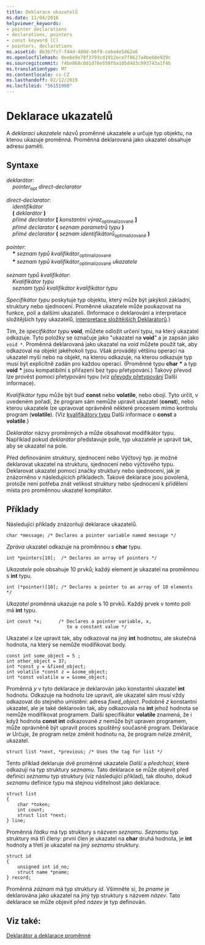 ```yaml
---
title: Deklarace ukazatelů
ms.date: 11/04/2016
helpviewer_keywords:
- pointer declarations
- declarations, pointers
- const keyword [C]
- pointers, declarations
ms.assetid: 8b3b7fc7-f44d-480d-b6f9-cebe4e5462a6
ms.openlocfilehash: 0ee6e9e78f3793cd1912ece7f8627a4be68e929c
ms.sourcegitcommit: f4be868c0d1d78e550fba105d4d3c993743a1f4b
ms.translationtype: MT
ms.contentlocale: cs-CZ
ms.lasthandoff: 02/12/2019
ms.locfileid: "56151998"
---
```

# <a name="pointer-declarations"></a>Deklarace ukazatelů

A *deklaraci ukazatele* názvů proměnné ukazatele a určuje typ objektu, na kterou ukazuje proměnná. Proměnná deklarovaná jako ukazatel obsahuje adresu paměti.

## <a name="syntax"></a>Syntaxe

*deklarátor*:<br/>
&nbsp;&nbsp;&nbsp;&nbsp;*pointer*<sub>opt</sub> *direct-declarator*

*direct-declarator*:<br/>
&nbsp;&nbsp;&nbsp;&nbsp;*identifikátor*<br/>
&nbsp;&nbsp;&nbsp;&nbsp;**(** *deklarátor* **)**<br/>
&nbsp;&nbsp;&nbsp;&nbsp;*přímé declarator* **[** *konstantní výraz*<sub>optimalizované</sub> **]**<br/>
&nbsp;&nbsp;&nbsp;&nbsp;*přímé declarator* **(** *seznam parametrů typu* **)**<br/>
&nbsp;&nbsp;&nbsp;&nbsp;*přímé declarator* **(** *seznam identifikátorů*<sub>optimalizované</sub> **)**

*pointer*:<br/>
&nbsp;&nbsp;&nbsp;&nbsp;<strong>\*</strong> *seznam typů kvalifikátor*<sub>optimalizované</sub><br/>
&nbsp;&nbsp;&nbsp;&nbsp;<strong>\*</strong> *seznam typů kvalifikátor*<sub>optimalizované</sub> *ukazatele*

*seznam typů kvalifikátor*:<br/>
&nbsp;&nbsp;&nbsp;&nbsp;*Kvalifikátor typu*<br/>
&nbsp;&nbsp;&nbsp;&nbsp;*seznam typů kvalifikátor* *kvalifikátor typu*

*Specifikátor typu* poskytuje typ objektu, který může být jakýkoli základní, struktury nebo sjednocení. Proměnné ukazatele může poukazovat na funkce, polí a dalšími ukazateli. (Informace o deklarování a interpretace složitějších typy ukazatelů, [interpretace složitějších Deklarátorů](../c-language/interpreting-more-complex-declarators.md).)

Tím, že *specifikátor typu* **void**, můžete odložit určení typu, na který ukazatel odkazuje. Tyto položky se označuje jako "ukazatel na **void**" a je zapsán jako `void *`. Proměnná deklarovaná jako ukazatel na *void* můžete použít tak, aby odkazoval na objekt jakéhokoli typu. Však provádějí většinu operací na ukazatel myši nebo na objekt, na kterou odkazuje, na kterou odkazuje typ musí být explicitně zadán pro každou operaci. (Proměnné typu **char** <strong>\*</strong> a typ **void** <strong>\*</strong> jsou kompatibilní s přiřazení bez typu přetypování.) Takový převod lze provést pomocí přetypování typu (viz [převody přetypování](../c-language/type-cast-conversions.md) Další informace).

*Kvalifikátor typu* může být buď **const** nebo **volatile**, nebo obojí. Tyto určit, v uvedeném pořadí, že program sám nemůže upravit ukazatel (**const**), nebo kterou ukazatele lze upravovat oprávněně některé procesem mimo kontrolu program (**volatile**). (Viz [kvalifikátory typu](../c-language/type-qualifiers.md) Další informace o **const** a **volatile**.)

*Deklarátor* názvy proměnných a může obsahovat modifikátor typu. Například pokud *deklarátor* představuje pole, typ ukazatele je upravit tak, aby se ukazatel na pole.

Před definováním struktury, sjednocení nebo Výčtový typ. je možné deklarovat ukazatel na strukturu, sjednocení nebo výčtového typu. Deklarovat ukazatel pomocí značky struktury nebo sjednocení, jak je znázorněno v následujících příkladech. Takové deklarace jsou povolená, protože není potřeba znát velikost struktury nebo sjednocení k přidělení místa pro proměnnou ukazatel kompilátor.

## <a name="examples"></a>Příklady

Následující příklady znázorňují deklarace ukazatelů.

```
char *message; /* Declares a pointer variable named message */
```

*Zpráva* ukazatel odkazuje na proměnnou s **char** typu.

```
int *pointers[10];  /* Declares an array of pointers */
```

*Ukazatele* pole obsahuje 10 prvků; každý element je ukazatel na proměnnou s **int** typu.

```
int (*pointer)[10]; /* Declares a pointer to an array of 10 elements */
```

*Ukazatel* proměnná ukazuje na pole s 10 prvků. Každý prvek v tomto poli má **int** typu.

```
int const *x;      /* Declares a pointer variable, x,
                      to a constant value */
```

Ukazatel *x* lze upravit tak, aby odkazoval na jiný **int** hodnotou, ale skutečná hodnota, na který se nemůže modifikovat body.

```
const int some_object = 5 ;
int other_object = 37;
int *const y = &fixed_object;
int volatile *const z = &some_object;
int *const volatile w = &some_object;
```

Proměnná *y* v tyto deklarace je deklarován jako konstantní ukazatel **int** hodnotu. Odkazuje na hodnotu lze upravit, ale ukazatel sám musí vždy odkazovat do stejného umístění: adresa *fixed_object*. Podobně *z* konstantní ukazatel, ale je také deklarován tak, aby odkazovala na **int** jehož hodnota se nemůže modifikovat programem. Další specifikátor **volatile** znamená, že i když hodnota **const int** odkazované *z* nemůže být upraven programem, může oprávněně být upravit proces spuštěný současně program. Deklarace *w* Určuje, že program nelze změnit hodnotu na, že program nelze změnit, ukazatel.

```
struct list *next, *previous; /* Uses the tag for list */
```

Tento příklad deklaruje dvě proměnné ukazatele *Další* a *předchozí*, které odkazují na typ struktury *seznamu*. Tato deklarace se může objevit před definici *seznamu* typ struktury (viz následující příklad), tak dlouho, dokud *seznamu* definice typu má stejnou viditelnost jako deklarace.

```
struct list
{
    char *token;
    int count;
    struct list *next;
} line;
```

Proměnná *řádku* má typ struktury s názvem *seznamu*. *Seznamu* typ struktury má tři členy: první člen je ukazatel na **char** druhá hodnota, je **int** hodnoty a třetí je ukazatel na jiný *seznamu* struktury.

```
struct id
{
    unsigned int id_no;
    struct name *pname;
} record;
```

Proměnná *záznam* má typ struktury *id*. Všimněte si, že *pname* je deklarována jako ukazatel na jiný typ struktury s názvem *název*. Tato deklarace se může objevit před *název* je typ definován.

## <a name="see-also"></a>Viz také:

[Deklarátor a deklarace proměnné](../c-language/declarators-and-variable-declarations.md)
